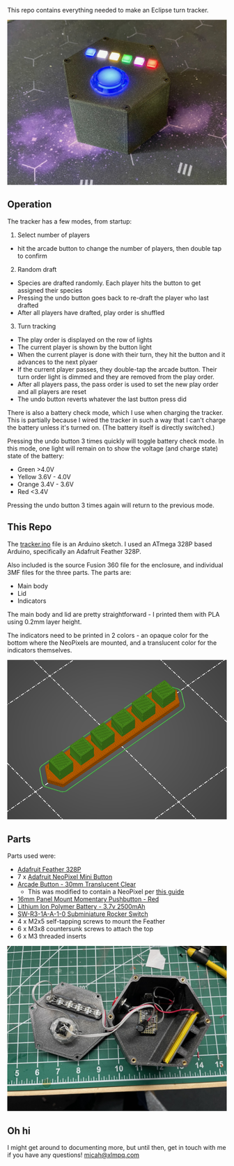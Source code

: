 This repo contains everything needed to make an Eclipse turn tracker.

![Eclipse turn tracker](/tracker.jpeg)

## Operation

The tracker has a few modes, from startup:

1. Select number of players

- hit the arcade button to change the number of players, then double tap to confirm

2. Random draft

- Species are drafted randomly. Each player hits the button to get assigned their species
- Pressing the undo button goes back to re-draft the player who last drafted
- After all players have drafted, play order is shuffled

3. Turn tracking

- The play order is displayed on the row of lights
- The current player is shown by the button light
- When the current player is done with their turn, they hit the button and it advances to the next plyaer
- If the current player passes, they double-tap the arcade button. Their turn order light is dimmed and they are removed from the play order.
- After all players pass, the pass order is used to set the new play order and all players are reset
- The undo button reverts whatever the last button press did

There is also a battery check mode, which I use when charging the tracker. This is partially because I wired
the tracker in such a way that I can't charge the battery unless it's turned on. (The battery itself is directly
switched.)

Pressing the undo button 3 times quickly will toggle battery check mode. In this mode, one light will remain on
to show the voltage (and charge state) state of the battery:

- Green >4.0V
- Yellow 3.6V - 4.0V
- Orange 3.4V - 3.6V
- Red <3.4V

Pressing the undo button 3 times again will return to the previous mode.

## This Repo

The [tracker.ino](/tracker/tracker.ino) file is an Arduino sketch. I used an ATmega 328P based Arduino, specifically an Adafruit Feather 328P.

Also included is the source Fusion 360 file for the enclosure, and individual 3MF files for the three parts. The parts are:

- Main body
- Lid
- Indicators

The main body and lid are pretty straightforward - I printed them with PLA using 0.2mm layer height.

The indicators need to be printed in 2 colors - an opaque color for the bottom where the NeoPixels are mounted,
and a translucent color for the indicators themselves.

![Detail of the indicator slicing](./indicators.png)

## Parts

Parts used were:

- [Adafruit Feather 328P](https://www.adafruit.com/product/3458)
- 7 x [Adafruit NeoPixel Mini Button](https://www.adafruit.com/product/1612)
- [Arcade Button - 30mm Translucent Clear](https://www.adafruit.com/product/471)
  - This was modified to contain a NeoPixel per [this guide](https://learn.adafruit.com/neopixel-arcade-button)
- [16mm Panel Mount Momentary Pushbutton - Red](https://www.adafruit.com/product/1445)
- [Lithium Ion Polymer Battery - 3.7v 2500mAh](https://www.adafruit.com/product/328)
- [SW-R3-1A-A-1-0 Subminiature Rocker Switch](https://www.digikey.com/short/hp38423t)
- 4 x M2x5 self-tapping screws to mount the Feather
- 6 x M3x8 countersunk screws to attach the top
- 6 x M3 threaded inserts

![Tracker internals](./internals.jpeg)

## Oh hi

I might get around to documenting more, but until then, get in touch with me if you have any questions!
micah@xlmpq.com
